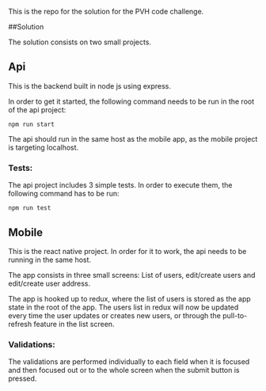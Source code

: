 This is the repo for the solution for the PVH code challenge.

##Solution

The solution consists on two small projects.

## Api
This is the backend built in node js using express.

In order to get it started, the following command needs to be run in the root of the api project:

```
npm run start
```

The api should run in the same host as the mobile app, as the mobile project is targeting localhost.

### Tests:
The api project includes 3 simple tests. In order to execute them, the following command has to be run:

```
npm run test
```

## Mobile
This is the react native project. In order for it to work, the api needs to be running in the same host.

The app consists in three small screens: List of users, edit/create users and edit/create user address.

The app is hooked up to redux, where the list of users is stored as the app state in the root of the app. The users list in redux will now be updated every time the user updates or creates new users, or through the pull-to-refresh feature in the list screen.

### Validations:
The validations are performed individually to each field when it is focused and then focused out or to the whole screen when the submit button is pressed.

